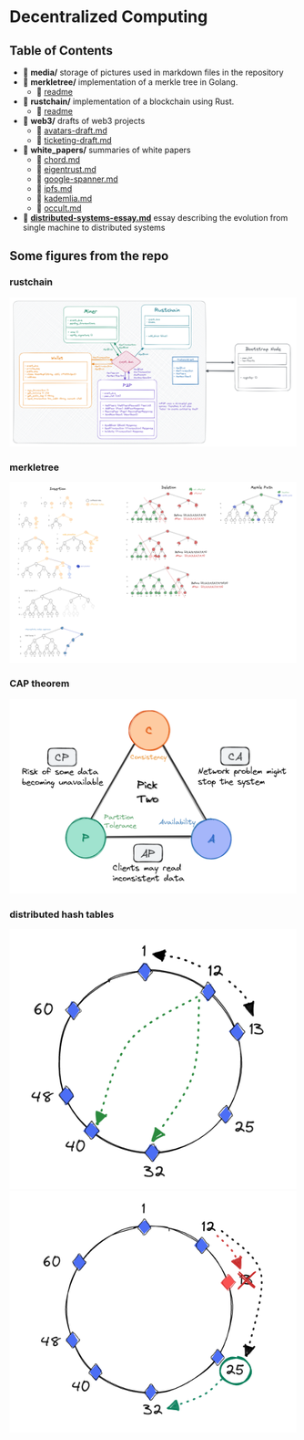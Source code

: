 # Decentralized Computing

## Table of Contents
- 📂 **media/** storage of pictures used in markdown files in the repository
- 📂 **merkletree/** implementation of a merkle tree in Golang.  
    - 📄 [readme](/merkletree/README.md)
- 📂 **rustchain/** implementation of a blockchain using Rust. 
    - 📄 [readme](/rustchain/README.md)
- 📂 **web3/** drafts of web3 projects
    - 📄 [avatars-draft.md](/web3/avatars-draft.md)
    - 📄 [ticketing-draft.md](/web3/ticketing-draft.md)
- 📂 **white_papers/** summaries of white papers 
    - 📄 [chord.md](/white_papers/chord.md)
    - 📄 [eigentrust.md](/white_papers/eigentrust.md)
    - 📄 [google-spanner.md](/white_papers/google-spanner.md)
    - 📄 [ipfs.md](/white_papers/ipfs.md)
    - 📄 [kademlia.md](/white_papers/kademlia.md)
    - 📄 [occult.md](/white_papers/occult.md)
- 📄 **[distributed-systems-essay.md](distributed-systems-essay.md)** essay describing the evolution from single machine to distributed systems 

## Some figures from the repo 

### rustchain 
![rustchain design](/media/rustchain.png)

### merkletree
![merkletree](/media/merkle-tree.png)

### CAP theorem
![cap](/media/cap.png)

### distributed hash tables 
![dht-1](/media/dht-1.png)
![dht-2](/media/dht-2.png)

